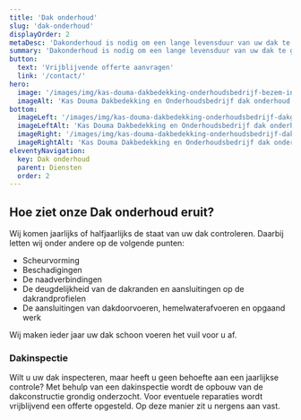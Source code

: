 ```yaml
---
title: 'Dak onderhoud'
slug: 'dak-onderhoud'
displayOrder: 2
metaDesc: 'Dakonderhoud is nodig om een lange levensduur van uw dak te garanderen. Interesse? Neem contact met ons op!'
summary: 'Dakonderhoud is nodig om een lange levensduur van uw dak te garanderen. Schade aan het dak kan al in een vroeg stadia verholpen worden waardoor de kans op lekkages en waterschade tot het minimum beperkt wordt.'
button:
  text: 'Vrijblijvende offerte aanvragen'
  link: '/contact/'
hero:
  image: '/images/img/kas-douma-dakbedekking-onderhoudsbedrijf-bezem-ingezoomd.jpg'
  imageAlt: 'Kas Douma Dakbedekking en Onderhoudsbedrijf dak onderhoud, zand en reling'
bottom:
  imageLeft: '/images/img/kas-douma-dakbedekking-onderhoudsbedrijf-dakgoot-bladeren.png'
  imageLeftAlt: 'Kas Douma Dakbedekking en Onderhoudsbedrijf dak onderhoud, bladeren in dakgoot'
  imageRight: '/images/img/kas-douma-dakbedekking-onderhoudsbedrijf-dakonderhoud-lekkage.jpg'
  imageRightAlt: 'Kas Douma Dakbedekking en Onderhoudsbedrijf dak onderhoud, waterplassen op dak'
eleventyNavigation:
  key: Dak onderhoud
  parent: Diensten
  order: 2
---
```


<h2 class="text-gray">Hoe ziet onze <span class="text-green">Dak onderhoud</span> eruit?</h2>

<p class="text-gray">Wij komen jaarlijks of halfjaarlijks de staat van uw dak controleren. Daarbij letten wij onder andere op de volgende punten:</p>

<ul class="list-disc list-inside my-4 text-gray">
    <li>Scheurvorming</li>
    <li>Beschadigingen</li>
    <li>De naadverbindingen</li>
    <li>De deugdelijkheid van de dakranden en aansluitingen op de dakrandprofielen</li>
    <li>De aansluitingen van dakdoorvoeren, hemelwaterafvoeren en opgaand werk</li>
</ul>

<p class="text-gray">Wij maken ieder jaar uw dak schoon voeren het vuil voor u af.</p>

<h3 class="mt-8 text-gray">Dakinspectie</h3>

<p class="text-gray">Wilt u uw dak inspecteren, maar heeft u geen behoefte aan een jaarlijkse controle? Met behulp van een dakinspectie wordt de opbouw van de dakconstructie grondig onderzocht. Voor eventuele reparaties wordt vrijblijvend een offerte opgesteld. Op deze manier zit u nergens aan vast.</p>